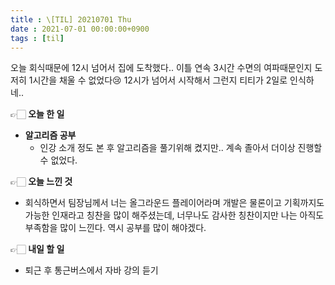 ```yaml
---
title : \[TIL] 20210701 Thu
date : 2021-07-01 00:00:00+0900
tags : [til]
---
```


오늘 회식때문에 12시 넘어서 집에 도착했다.. 이틀 연속 3시간 수면의 여파때문인지 도저히 1시간을 채울 수 없었다😢
12시가 넘어서 시작해서 그런지 티티가 2일로 인식하네..

👉🏻 **오늘 한 일**
- **알고리즘 공부**
	- 인강 소개 정도 본 후 알고리즘을 풀기위해 켰지만.. 계속 졸아서 더이상 진행할 수 없었다.

👉🏻 **오늘 느낀 것**
- 회식하면서 팀장님께서 너는 올그라운드 플레이어라며 개발은 물론이고 기획까지도 가능한 인재라고 칭찬을 많이 해주셨는데, 너무나도 감사한 칭찬이지만 나는 아직도 부족함을 많이 느낀다. 역시 공부를 많이 해야겠다.

👉🏻 **내일 할 일**
- 퇴근 후 통근버스에서 자바 강의 듣기